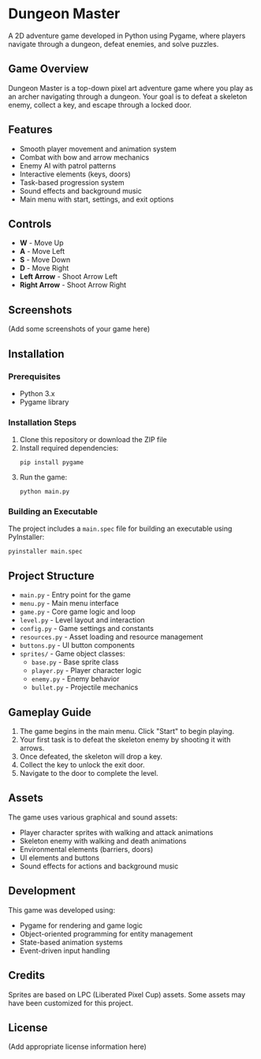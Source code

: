 # Dungeon Master

A 2D adventure game developed in Python using Pygame, where players navigate through a dungeon, defeat enemies, and solve puzzles.

## Game Overview

Dungeon Master is a top-down pixel art adventure game where you play as an archer navigating through a dungeon. Your goal is to defeat a skeleton enemy, collect a key, and escape through a locked door.

## Features

- Smooth player movement and animation system
- Combat with bow and arrow mechanics
- Enemy AI with patrol patterns
- Interactive elements (keys, doors)
- Task-based progression system
- Sound effects and background music
- Main menu with start, settings, and exit options

## Controls

- **W** - Move Up
- **A** - Move Left
- **S** - Move Down
- **D** - Move Right
- **Left Arrow** - Shoot Arrow Left
- **Right Arrow** - Shoot Arrow Right

## Screenshots

(Add some screenshots of your game here)

## Installation

### Prerequisites
- Python 3.x
- Pygame library

### Installation Steps

1. Clone this repository or download the ZIP file
2. Install required dependencies:
   ```
   pip install pygame
   ```
3. Run the game:
   ```
   python main.py
   ```

### Building an Executable

The project includes a `main.spec` file for building an executable using PyInstaller:

```
pyinstaller main.spec
```

## Project Structure

- `main.py` - Entry point for the game
- `menu.py` - Main menu interface
- `game.py` - Core game logic and loop
- `level.py` - Level layout and interaction
- `config.py` - Game settings and constants
- `resources.py` - Asset loading and resource management
- `buttons.py` - UI button components
- `sprites/` - Game object classes:
  - `base.py` - Base sprite class
  - `player.py` - Player character logic
  - `enemy.py` - Enemy behavior
  - `bullet.py` - Projectile mechanics

## Gameplay Guide

1. The game begins in the main menu. Click "Start" to begin playing.
2. Your first task is to defeat the skeleton enemy by shooting it with arrows.
3. Once defeated, the skeleton will drop a key.
4. Collect the key to unlock the exit door.
5. Navigate to the door to complete the level.

## Assets

The game uses various graphical and sound assets:
- Player character sprites with walking and attack animations
- Skeleton enemy with walking and death animations
- Environmental elements (barriers, doors)
- UI elements and buttons
- Sound effects for actions and background music

## Development

This game was developed using:
- Pygame for rendering and game logic
- Object-oriented programming for entity management
- State-based animation systems
- Event-driven input handling

## Credits

Sprites are based on LPC (Liberated Pixel Cup) assets.
Some assets may have been customized for this project.

## License

(Add appropriate license information here)
